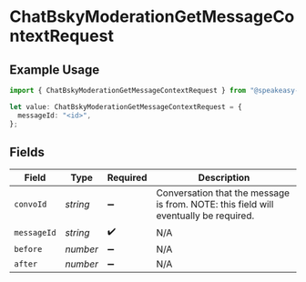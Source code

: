 # ChatBskyModerationGetMessageContextRequest

## Example Usage

```typescript
import { ChatBskyModerationGetMessageContextRequest } from "@speakeasy-sdks/bluesky/models/operations";

let value: ChatBskyModerationGetMessageContextRequest = {
  messageId: "<id>",
};
```

## Fields

| Field                                                                                | Type                                                                                 | Required                                                                             | Description                                                                          |
| ------------------------------------------------------------------------------------ | ------------------------------------------------------------------------------------ | ------------------------------------------------------------------------------------ | ------------------------------------------------------------------------------------ |
| `convoId`                                                                            | *string*                                                                             | :heavy_minus_sign:                                                                   | Conversation that the message is from. NOTE: this field will eventually be required. |
| `messageId`                                                                          | *string*                                                                             | :heavy_check_mark:                                                                   | N/A                                                                                  |
| `before`                                                                             | *number*                                                                             | :heavy_minus_sign:                                                                   | N/A                                                                                  |
| `after`                                                                              | *number*                                                                             | :heavy_minus_sign:                                                                   | N/A                                                                                  |